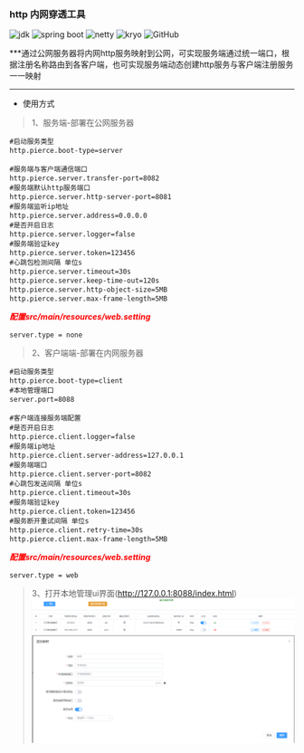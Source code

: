 ### http 内网穿透工具

![jdk](https://img.shields.io/badge/jdk21-blue) ![spring boot](https://img.shields.io/badge/spring%20boot-3.1.2-blue)  ![netty](https://img.shields.io/badge/netty-4.1.89.Final-blue "netty")  ![kryo](https://img.shields.io/badge/kryo-5.4.0-blue)  ![GitHub](https://img.shields.io/github/license/fishlikewater/http-pierce)

***通过公网服务器将内网http服务映射到公网，可实现服务端通过统一端口，根据注册名称路由到各客户端，也可实现服务端动态创建http服务与客户端注册服务一一映射
***

* 使用方式

> 1、服务端-部署在公网服务器

```properties
#启动服务类型
http.pierce.boot-type=server

#服务端与客户端通信端口
http.pierce.server.transfer-port=8082
#服务端默认http服务端口
http.pierce.server.http-server-port=8081
#服务端监听ip地址
http.pierce.server.address=0.0.0.0
#是否开启日志
http.pierce.server.logger=false
#服务端验证key
http.pierce.server.token=123456
#心跳包检测间隔 单位s
http.pierce.server.timeout=30s
http.pierce.server.keep-time-out=120s
http.pierce.server.http-object-size=5MB
http.pierce.server.max-frame-length=5MB
```

***<font color=red>配置src/main/resources/web.setting</font>***

```properties
server.type = none
```

> 2、客户端端-部署在内网服务器

```properties
#启动服务类型
http.pierce.boot-type=client
#本地管理端口
server.port=8088

#客户端连接服务端配置
#是否开启日志
http.pierce.client.logger=false
#服务端ip地址
http.pierce.client.server-address=127.0.0.1
#服务端端口
http.pierce.client.server-port=8082
#心跳包发送间隔 单位s
http.pierce.client.timeout=30s
#服务端验证key
http.pierce.client.token=123456
#服务断开重试间隔 单位s
http.pierce.client.retry-time=30s
http.pierce.client.max-frame-length=5MB
```

***<font color=red>配置src/main/resources/web.setting</font>***

```properties
server.type = web
```

> 3、打开本地管理ui界面(http://127.0.0.1:8088/index.html)
![img.png](pic/img.png)
![img.png](pic/img2.png)